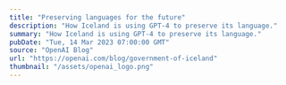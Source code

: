 ```yaml
---
title: "Preserving languages for the future"
description: "How Iceland is using GPT-4 to preserve its language."
summary: "How Iceland is using GPT-4 to preserve its language."
pubDate: "Tue, 14 Mar 2023 07:00:00 GMT"
source: "OpenAI Blog"
url: "https://openai.com/blog/government-of-iceland"
thumbnail: "/assets/openai_logo.png"
---
```


